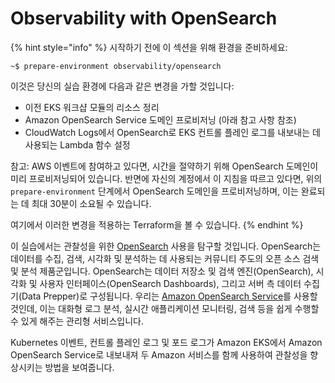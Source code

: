 # Observability with OpenSearch

{% hint style="info" %}
시작하기 전에 이 섹션을 위해 환경을 준비하세요:

```
~$ prepare-environment observability/opensearch
```

이것은 당신의 실습 환경에 다음과 같은 변경을 가할 것입니다:

* 이전 EKS 워크샵 모듈의 리소스 정리
* Amazon OpenSearch Service 도메인 프로비저닝 (아래 참고 사항 참조)&#x20;
* CloudWatch Logs에서 OpenSearch로 EKS 컨트롤 플레인 로그를 내보내는 데 사용되는 Lambda 함수 설정

참고: AWS 이벤트에 참여하고 있다면, 시간을 절약하기 위해 OpenSearch 도메인이 미리 프로비저닝되어 있습니다. 반면에 자신의 계정에서 이 지침을 따르고 있다면, 위의 `prepare-environment` 단계에서 OpenSearch 도메인을 프로비저닝하며, 이는 완료되는 데 최대 30분이 소요될 수 있습니다.

여기에서 이러한 변경을 적용하는 Terraform을 볼 수 있습니다.
{% endhint %}



이 실습에서는 관찰성을 위한 [OpenSearch](https://opensearch.org/about.html) 사용을 탐구할 것입니다. OpenSearch는 데이터를 수집, 검색, 시각화 및 분석하는 데 사용되는 커뮤니티 주도의 오픈 소스 검색 및 분석 제품군입니다. OpenSearch는 데이터 저장소 및 검색 엔진(OpenSearch), 시각화 및 사용자 인터페이스(OpenSearch Dashboards), 그리고 서버 측 데이터 수집기(Data Prepper)로 구성됩니다. 우리는 [Amazon OpenSearch Service](https://aws.amazon.com/opensearch-service/)를 사용할 것인데, 이는 대화형 로그 분석, 실시간 애플리케이션 모니터링, 검색 등을 쉽게 수행할 수 있게 해주는 관리형 서비스입니다.

Kubernetes 이벤트, 컨트롤 플레인 로그 및 포드 로그가 Amazon EKS에서 Amazon OpenSearch Service로 내보내져 두 Amazon 서비스를 함께 사용하여 관찰성을 향상시키는 방법을 보여줍니다.
